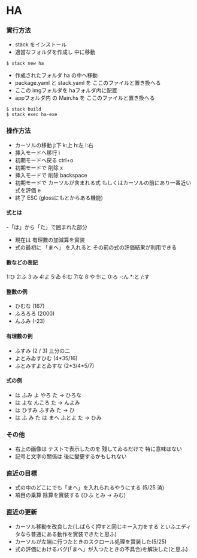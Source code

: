 # HA
### 實行方法

- stack をインストール
- 適當なフォルダを作成し 中に移動

```
$ stack new ha
```
- 作成されたフォルダ ha の中へ移動
- package.yaml と stack.yaml を ここのファイルと置き換へる
- ここの imgフォルダを haフォルダ内に配置
- appフォルダ内 の Main.hs を ここのファイルと置き換へる
```
$ stack build
$ stack exec ha-exe
```

### 操作方法
- カーソルの移動 j:下 k:上 h:左 l:右
- 挿入モードへ移行 i
- 初期モードへ戻る ctrl+o
- 初期モードで 削除 x
- 挿入モードで 削除 backspace
- 初期モードで カーソルが含まれる式 もしくはカーソルの前にあり一番近い式を評価 e
- 終了 ESC (glossにもとからある機能)

#### 式とは
-「は」から「た」で囲まれた部分
- 現在は 有理數の加減算を實装
- 式の最初に 「まへ」 を入れると その前の式の評価結果が利用できる

#### 數などの表記
1:ひ 2:ふ 3:み 4:よ 5:ゐ 6:む 7:な 8:や 9:こ 0:ろ -:ん \*:と /:す

#### 整數の例
- ひむな (167)
- ふろろろ (2000)
- んふみ (-23)

#### 有理數の例
- ふすみ (2 / 3) 三分の二
- よとみゐすひむ (4\*35/16)
- ふとみすよとゐすな (2\*3/4\*5/7)

#### 式の例
- は ふみ よ やろ た  -> ひろな
- は よな んころ た -> んよみ
- は ひすみ ふすみ た -> ひ
- は ふ み た は まへ ふとよ た -> ひみ

### その他
- 右上の画像は テストで表示したのを 殘してゐるだけで 特に意味はない
- 記号と文字の關係は 後に變更するかもしれない

### 直近の目標
- 式の中のどこにでも「まへ」を入れられるやうにする (5/25 済)
- 項目の乗算 除算を實装する (ひふ とみ -> みむ)

### 直近の更新
- カーソル移動を改良した(しばらく押すと同じキー入力をする といふエディタなら普通にある動作を實装できたと思ふ)
- カーソルが左端に行つたときのスクロール処理を實装した(5/25)
- 式の評価におけるバグ(「まへ」が入つたときの不具合)を解決した(と思ふ)
